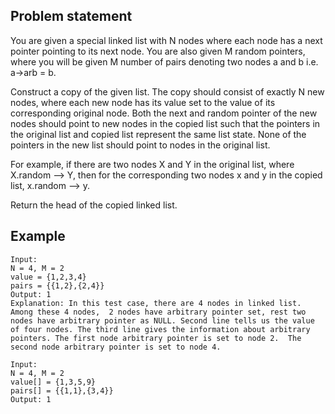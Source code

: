 ## Problem statement
You are given a special linked list with N nodes where each node has a next pointer pointing to its next node. You are also given M random pointers, where you will be given M number of pairs denoting two nodes a and b  i.e. a->arb = b.

Construct a copy of the given list. The copy should consist of exactly N new nodes, where each new node has its value set to the value of its corresponding original node. Both the next and random pointer of the new nodes should point to new nodes in the copied list such that the pointers in the original list and copied list represent the same list state. None of the pointers in the new list should point to nodes in the original list.

For example, if there are two nodes X and Y in the original list, where X.random --> Y, then for the corresponding two nodes x and y in the copied list, x.random --> y.

Return the head of the copied linked list.

## Example
```
Input:
N = 4, M = 2
value = {1,2,3,4}
pairs = {{1,2},{2,4}}
Output: 1
Explanation: In this test case, there are 4 nodes in linked list.  Among these 4 nodes,  2 nodes have arbitrary pointer set, rest two nodes have arbitrary pointer as NULL. Second line tells us the value
of four nodes. The third line gives the information about arbitrary pointers. The first node arbitrary pointer is set to node 2.  The second node arbitrary pointer is set to node 4.
```
```
Input:
N = 4, M = 2
value[] = {1,3,5,9}
pairs[] = {{1,1},{3,4}}
Output: 1
```

